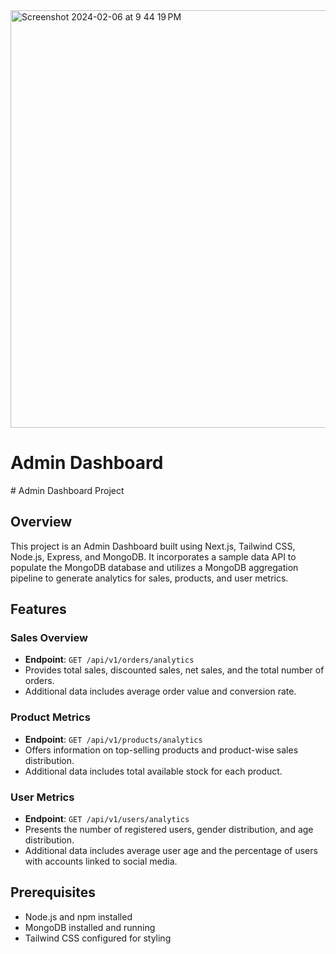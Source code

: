 <img width="668" alt="Screenshot 2024-02-06 at 9 44 19 PM" src="https://github.com/PradeepKundekar0101/Insights/assets/91021094/9a04361d-9539-4f19-80c0-d0d401706db0">
<h1>Admin Dashboard</h1>
# Admin Dashboard Project

## Overview

This project is an Admin Dashboard built using Next.js, Tailwind CSS, Node.js, Express, and MongoDB. It incorporates a sample data API to populate the MongoDB database and utilizes a MongoDB aggregation pipeline to generate analytics for sales, products, and user metrics.

## Features

### Sales Overview

- **Endpoint**: `GET /api/v1/orders/analytics`
- Provides total sales, discounted sales, net sales, and the total number of orders.
- Additional data includes average order value and conversion rate.

### Product Metrics

- **Endpoint**: `GET /api/v1/products/analytics`
- Offers information on top-selling products and product-wise sales distribution.
- Additional data includes total available stock for each product.

### User Metrics

- **Endpoint**: `GET /api/v1/users/analytics`
- Presents the number of registered users, gender distribution, and age distribution.
- Additional data includes average user age and the percentage of users with accounts linked to social media.

## Prerequisites

- Node.js and npm installed
- MongoDB installed and running
- Tailwind CSS configured for styling


